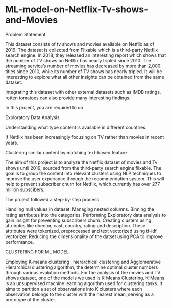# ML-model-on-Netflix-Tv-shows-and-Movies
Problem Statement

This dataset consists of tv shows and movies available on Netflix as of 2019. The dataset is collected from Flixable which is a third-party Netflix search engine. In 2018, they released an interesting report which shows that the number of TV shows on Netflix has nearly tripled since 2010. The streaming service’s number of movies has decreased by more than 2,000 titles since 2010, while its number of TV shows has nearly tripled. It will be interesting to explore what all other insights can be obtained from the same dataset.

Integrating this dataset with other external datasets such as IMDB ratings, rotten tomatoes can also provide many interesting findings.

In this project, you are required to do

Exploratory Data Analysis

Understanding what type content is available in different countries.

If Netflix has been increasingly focusing on TV rather than movies in recent years.

Clustering similar content by matching text-based feature

The aim of this project is to analyze the Netflix dataset of movies and Tv shows until 2019, sourced from the third-party search engine flixable. The goal is to group the content into relevant clusters using NLP techniques to improve the user experiance through the recommendation system. This will help to prevent subscriber churn for Netflix, which currently has over 277 million subscibers.

The project followed a step-by-step process:

Handling null values in dataset.
Managing nested columns.
Binning the rating aatributes into the categories.
Performing Exploratory data analysis to gain insight for preventing subscribers churn.
Creating clusters using attributes like director, cast, country, rating and description. These attributes were tokenized, preprocessed and text vectorized using tf-idf vectorizer.
Reducing the dimensionality of the datset using PCA to improve performance.

CLUSTERING FOR ML MODEL

Employing K-means clustering , hierarchical clustering and Agglomerative Hierarchical clustering algorithm, the determine optimal cluster numbers through various evalution methods.
For the analysis of the movies and TV shows dataset, one of the models we used is K-Means Clustering. K-Means is an unsupervised machine learning algorithm used for clustering tasks. It aims to partition a set of observations into K clusters where each observation belongs to the cluster with the nearest mean, serving as a prototype of the cluster.
